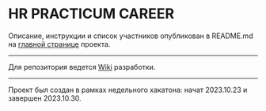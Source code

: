 # __HR PRACTICUM CAREER__

Описание, инструкции и список участников опубликован в README.md на [главной странице](https://github.com/Hakaton14) проекта.

---

Для репозитория ведется [Wiki](https://github.com/Hakaton14/backend/wiki) разработки. 

---

Проект был создан в рамках недельного хакатона: начат 2023.10.23 и завершен 2023.10.30.
